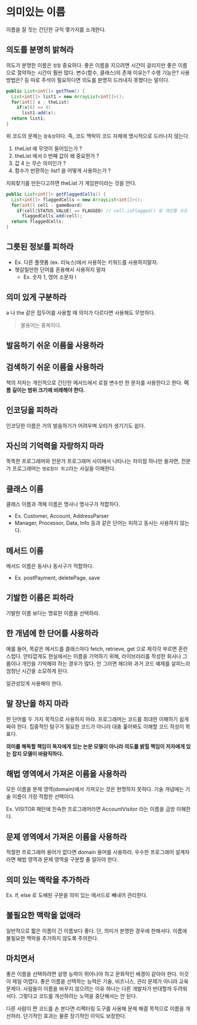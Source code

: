 # 의미있는 이름

이름을 잘 짓는 간단한 규칙 몇가지를 소개한다.

## 의도를 분명히 밝혀라

의도가 분명한 이름은 `정말` 중요하다. 좋은 이름을 지으려면 시간이 걸리지만 좋은 이름으로 절약하는 시간이 훨씬 많다. 변수(함수, 클래스)의 존재 이유는? 수행 기능은? 사용 방법은? 등
따로 주석이 필요하다면 의도를 분명히 드러내지 못했다는 말이다.

```java
public List<int[]> getThem() [
  List<int[]> list1 = new ArrayList<int[]>();
  for(int[] x : theList)
    if(x[0] == 4)
      list1.add(x);
  return list1;
}
```

위 코드의 문제는 `함축성`이다. 즉, 코드 맥락이 코드 자체에 명시적으로 드러나지 않는다.

1. theList 에 무엇이 들어있는가 ?
2. theList 에서 0 번째 값이 왜 중요한가 ?
3. 값 4 는 무슨 의미인가 ?
4. 함수가 반환하는 list1 을 어떻게 사용하는가 ?

지뢰찾기를 만든다고하면 theList 가 게임판이라는 것을 안다.

```java
public List<int[]> getFlaggedCells() {
  List<int[]> flaggedCells = new ArrayList<int[]>();
  for(int[] cell : gameBoard)
    if(cell[STATUS_VALUE] == FLAGGED) // cell.isFlagged() 로 개선할 수도 있다.
      flaggedCells.add(cell);
  return flaggedCells;
}
```

## 그릇된 정보를 피하라

- Ex. 다른 플랫폼 (ex. 리눅스)에서 사용하는 키워드를 사용하지말자.
- 헷갈릴만한 단어를 혼용해서 사용하지 말자
  - Ex. 숫자 1, 영어 소문자 l

## 의미 있게 구분하라

a 나 the 같은 접두어를 사용할 때 의미가 다르다면 사용해도 무방하다.

> 불용어는 중복이다.

## 발음하기 쉬운 이름을 사용하라

## 검색하기 쉬운 이름을 사용하라

책의 저자는 개인적으로 간단한 메서드에서 로컬 변수만 한 문자를 사용한다고 한다. __이름 길이는 범위 크기에 비례해야 한다.__

## 인코딩을 피하라

인코딩한 이름은 거의 발음하기가 어려우며 오타가 생기기도 쉽다.

## 자신의 기억력을 자랑하지 마라

똑똑한 프로그래머와 전문가 프로그래머 사이에서 나타나는 차이점 하나만 들자면, 전문가 프로그래머는 `명료함이 최고`라는 사실을 이해한다.

## 클래스 이름

클래스 이름과 객체 이름은 명사나 명사구가 적합하다.

- Ex. Customer, Account, AddressParser
- Manager, Processor, Data, Info 등과 같은 단어는 피하고 동사는 사용하지 않는다.

## 메서드 이름

메서드 이름은 동사나 동사구가 적합하다. 

- Ex. postPayment, deletePage, save 

## 기발한 이름은 피하라

기발한 이름 보다는 명료한 이름을 선택하라.

## 한 개념에 한 단어를 사용하라

예를 들어, 똑같은 메서드를 클래스마다 fetch, retrieve, get 으로 제각각 부르면 혼란스럽다. 안타깝게도 현실에서는 이름을 기억하기 위해, 라이브러리를 작성한 회사나 그룹이나
개인을 기억해야 하는 경우가 많다. 안 그러면 헤더와 과거 코드 예제를 살피느라 엄청난 시간을 소모하게 된다.

일관성있게 사용해야 한다.

## 말 장난을 하지 마라

한 단어를 두 가지 목적으로 사용하지 마라. 프로그래머는 코드를 최대한 이해하기 쉽게 짜야 한다. 집중적인 탐구가 필요한 코드가 아니라 대충 훑어봐도 이해할 코드 작성이 목표다.

__의미를 해독할 책임이 독자에게 있는 논문 모델이 아니라 의도를 밝힐 책임이 저자에게 있는 잡지 모델이 바람직하다.__

## 해법 영역에서 가져온 이름을 사용하라

모든 이름을 문제 영역(domain)에서 가져오는 것은 현명하지 못하다. 기술 개념에는 기술 이름이 가장 적합한 선택이다.

Ex. VISITOR 패턴에 친숙한 프로그래머라면 AccountVisitor 라는 이름을 금방 이해한다.

## 문제 영역에서 가져온 이름을 사용하라

적절한 프로그래머 용어가 없다면 domain 용어를 사용하라. 우수한 프로그래머 설계자라면 해법 영역과 문제 영역을 구분할 줄 알아야 한다.

## 의미 있는 맥락을 추가하라

Ex. if, else 로 도배된 구문을 의미 있는 메서드로 빼내어 관리한다.

## 불필요한 맥락을 없애라

일반적으로 짧은 이름이 긴 이름보다 좋다. 단, 의미가 분명한 경우에 한해서다. 이름에 불필요한 맥락을 추가하지 않도록 주의한다.

## 마치면서

좋은 이름을 선택하려면 설명 능력이 뛰어나야 하고 문화적인 배경이 같아야 한다. 이것이 제일 어렵다. 좋은 이름을 선택하는 능력은 기술, 비즈니스, 관리 문제가 아니라 교육 문제다.
사람들이 이름을 바꾸지 않으려는 이유 하나는 다른 개발자가 반대할까 두려워서다. 그렇다고 코드를 개선하려는 노력을 중단해서는 안 된다.

다른 사람이 짠 코드를 손 본다면 리팩터링 도구를 사용해 문제 해결 목적으로 이름을 개선하라. 단기적인 효과는 물론 장기적인 이익도 보장한다.

